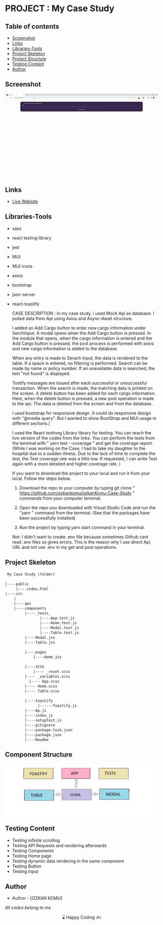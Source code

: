 # PROJECT : My Case Study

## Table of contents

- [Screenshot](#screenshot)
- [Links](#links)
- [Libraries-Tools](#libraries-tools)
- [Project Skeleton ](#project-skeleton)
- [Project Structure](#project-structure)
- [Testing Content](#testing-content)
- [Author](#author)

## Screenshot

<p align="center">
<img  src="screen.gif" alt="screenshot">
</p>

## Links

- [Live Website](https://ozkankomu.github.io/ozkanKomu-Case-Study/)

## Libraries-Tools

- sass
- react testing library
- jest
- MUI
- MUI icons
- axios
- bootstrap
- json-server
- react-toastify

  CASE DESCRIPTION : In my case study, I used Mock Api as database. I pulled data from Api using Axios and Async-Await structure.

  I added an Add Cargo button to enter new cargo information under SerchInput. A modal opens when the Add Cargo button is pressed. In the module that opens, when the cargo information is entered and the Add Cargo button is pressed, the post process is performed with axios and new cargo information is added to the database.

  When any entry is made to Serach Input, the data is rendered to the table. If a space is entered, no filtering is performed. Search can be made by name or policy number. If an unavailable data is searched, the text "not found" is displayed.

  Tostify messages are issued after each successful or unsuccessful transaction. When the search is made, the matching data is printed on the screen. A delete button has been added for each cargo information. Here, when the delete button is pressed, a new post operation is made to the api. The data is deleted from the screen and from the database.

  I used bootstrap for responsive design. (I could do responsive design with "@media query". But I wanted to show BootStrap and MUI usage in different sections.)

  I used the React testinng Library library for testing. You can reach the live version of the codes from the links. You can perform the tests from the terminal with " yarn test --coverage " and get the coverage report. (While I was working on the Case, I had to take my daughter to the hospital due to a sudden illness. Due to the lack of time to complete the test, the Test coverage rate was a little low. If requested, I can write Test again with a more detailed and higher coverage rate. )

  If you want to download the project to your local and run it from your local. Follow the steps below.

  1. Download the repo to your computer by typing git clone " https://github.com/ozkankomu/ozkanKomu-Case-Study " commands from your computer terminal.

  2. Open the repo you downloaded with
     Visual Studio Code and run the "yarn " command from the terminal. (See that the packages have been successfully installed)

  3. Run the project by typing yarn start command in your terminal.

  Not: I didn't want to create .env file because sometimes Github cant read .env files so gives errors. This is the reason why I use direct Api URL and not use .env in my get and post operations.

## Project Skeleton

```
 My Case Study (folder)

|----public
     |----index.html
|----src
    |
    |----api
    |----components
         |----_tests_
                |----App.test.js
                |----Home.test.js
                |----Modal.test.js
                |----Table.test.js
         |----Modal.jsx
         |----Table.jsx

         |----pages
             |----Home.jsx

         |----SCSS
             |---- _reset.scss
		 |---- _variables.scss
	       |---- App.scss
		 |---- Home.scss
		 |---- Table.scss

         |----toastify
               |------Toastify.js
         |----Ap.js
         |----index.js
         |----setupTest.js
         |----gitignore
         |----package-lock.json
         |----package.json
         |----Readme
```
## Component Structure

<p align="center">
<img  src="./table.jpg" alt="screenshot">
</p>

## Testing Content

- Testing infinite scrolling
- Testing API Requests and rendering afterwards
- Testing Components
- Testing Home page
- Testing dynamic data rendering in the same component
- Testing Button
- Testing Input

## Author

- Author - [OZKAN KOMU]
<p><i>All codes belong to me</i></p>
<center> &#8987; Happy Coding  &#9997; </center>
